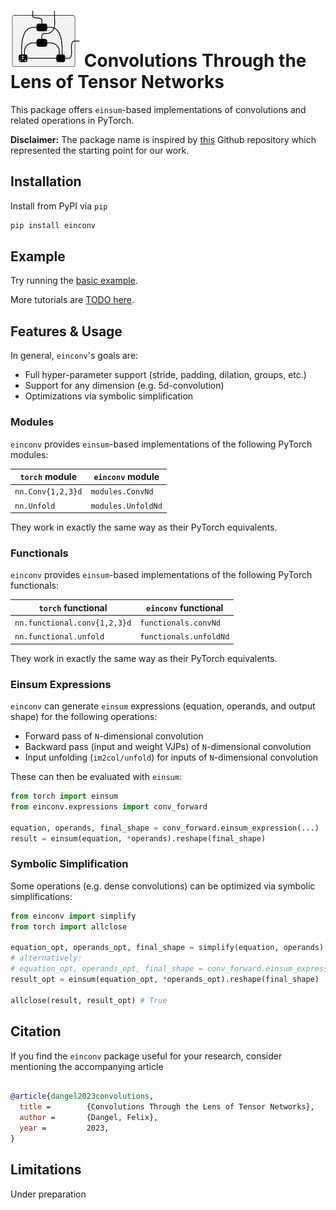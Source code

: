 # <img alt="Einconv:" src="./docs/logo.png" height="90"> Convolutions Through the Lens of Tensor Networks

This package offers `einsum`-based implementations of convolutions and related
operations in PyTorch.

**Disclaimer:** The package name is inspired by
[this](https://github.com/pfnet-research/einconv) Github repository which
represented the starting point for our work.

## Installation
Install from PyPI via `pip`

```sh
pip install einconv
```

## Example

Try running the [basic
example](https://github.com/f-dangel/einconv/blob/master/docs/tutorials/basic_conv2d.py).

More tutorials are [TODO here]().

## Features & Usage

In general, `einconv`'s goals are:

- Full hyper-parameter support (stride, padding, dilation, groups, etc.)
- Support for any dimension (e.g. 5d-convolution)
- Optimizations via symbolic simplification

### Modules

`einconv` provides `einsum`-based implementations of the following PyTorch modules:

| `torch` module    | `einconv` module   |
|-------------------|--------------------|
| `nn.Conv{1,2,3}d` | `modules.ConvNd`   |
| `nn.Unfold`       | `modules.UnfoldNd` |

They work in exactly the same way as their PyTorch equivalents.

### Functionals

`einconv` provides `einsum`-based implementations of the following PyTorch functionals:

| `torch` functional           | `einconv` functional   |
|------------------------------|------------------------|
| `nn.functional.conv{1,2,3}d` | `functionals.convNd`   |
| `nn.functional.unfold`       | `functionals.unfoldNd` |

They work in exactly the same way as their PyTorch equivalents.

### Einsum Expressions
`einconv` can generate `einsum` expressions (equation, operands, and output
shape) for the following operations:

- Forward pass of `N`-dimensional convolution
- Backward pass (input and weight VJPs) of `N`-dimensional convolution
- Input unfolding (`im2col/unfold`) for inputs of `N`-dimensional convolution

These can then be evaluated with `einsum`:
```py
from torch import einsum
from einconv.expressions import conv_forward

equation, operands, final_shape = conv_forward.einsum_expression(...)
result = einsum(equation, *operands).reshape(final_shape)
```

### Symbolic Simplification

Some operations (e.g. dense convolutions) can be optimized via symbolic simplifications:
```py
from einconv import simplify
from torch import allclose

equation_opt, operands_opt, final_shape = simplify(equation, operands)
# alternatively:
# equation_opt, operands_opt, final_shape = conv_forward.einsum_expression(..., simplify=True)
result_opt = einsum(equation_opt, *operands_opt).reshape(final_shape)

allclose(result, result_opt) # True
```

## Citation

If you find the `einconv` package useful for your research, consider mentioning
the accompanying article

```bib

@article{dangel2023convolutions,
  title =        {Convolutions Through the Lens of Tensor Networks},
  author =       {Dangel, Felix},
  year =         2023,
}

```
## Limitations

Under preparation
